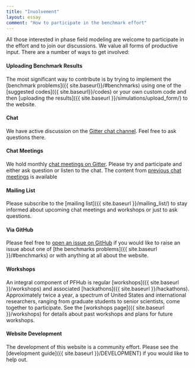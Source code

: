 ```yaml
---
title: "Involvement"
layout: essay
comment: "How to participate in the benchmark effort"
---
```


All those interested in phase field modeling are welcome to
participate in the effort and to join our discussions. We value all
forms of productive input. There are a number of ways to get involved:

<h4> Uploading Benchmark Results </h4>

The most significant way to contribute is by trying to implement the
[benchmark problems]({{ site.baseurl}}/#benchmarks) using one of the
[suggested codes]({{ site.baseurl}}/codes) or your own custom code and
then [uploading the
results]({{ site.baseurl }}/simulations/upload_form/)
to the website.

<h4> Chat </h4>

We have active discussion on the [Gitter chat
channel](https://gitter.im/usnistgov/chimad-phase-field). Feel free to
ask questions there.

<h4> Chat Meetings </h4>

We hold monthly [chat meetings on
Gitter](https://github.com/usnistgov/chimad-phase-field/wiki#chat-meetings). Please
try and participate and either ask question or listen to the chat. The
content from [previous chat
meetings](https://github.com/usnistgov/chimad-phase-field/wiki#chat-meetings)
is available

<h4> Mailing List </h4>

Please subscribe to the [mailing list]({{ site.baseurl
}}/mailing_list/) to stay informed about upcoming chat meetings and
workshops or just to ask questions.

<h4> Via GitHub </h4>

Please feel free to [open an issue on
GitHub](https://github.com/usnistgov/chimad-phase-field/issues/new) if
you would like to raise an issue about one of [the benchmarks
problems]({{ site.baseurl }}/#benchmarks) or with anything at all
about the website.

<h4> Workshops </h4>

An integral component of PFHub is regular [workshops]({{ site.baseurl
}}/workshops) and associated [hackathons]({{ site.baseurl
}}/hackathons). Approximately twice a year, a spectrum of United
States and international researchers, ranging from graduate students
to senior scientists, come together to participate. See the [workshops
page]({{ site.baseurl }}/workshops) for details about past workshops
and plans for future workshops.

<h4> Website Development </h4>

The development of this website is a community effort. Please see the
[development guide]({{ site.baseurl }}/DEVELOPMENT) if you would like
to help out.

